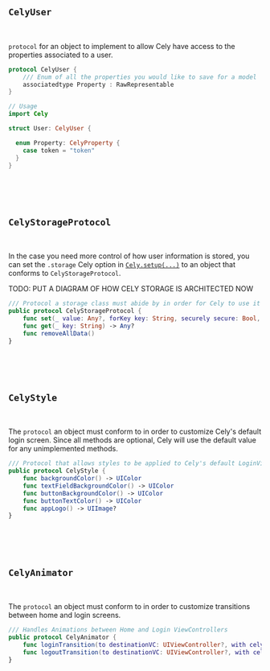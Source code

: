 ## `CelyUser `

<br>

`protocol` for an object to implement to allow Cely have access to the properties associated to a user.

```swift
protocol CelyUser {
    /// Enum of all the properties you would like to save for a model
    associatedtype Property : RawRepresentable
}
```

```swift
// Usage
import Cely

struct User: CelyUser {

  enum Property: CelyProperty {
    case token = "token"
  }
}
```


<br>
<br>
<br>



## `CelyStorageProtocol `

<br>

In the case you need more control of how user information is stored, you can set the `.storage` Cely option in [`Cely.setup(...)`](../#setup) to an object that conforms to `CelyStorageProtocol`.

TODO: PUT A DIAGRAM OF HOW CELY STORAGE IS ARCHITECTED NOW

```swift
/// Protocol a storage class must abide by in order for Cely to use it
public protocol CelyStorageProtocol {
    func set(_ value: Any?, forKey key: String, securely secure: Bool, persisted persist: Bool) -> Result<Void, CelyStorageError>
    func get(_ key: String) -> Any?
    func removeAllData()
}
```





<br>
<br>
<br>

## `CelyStyle`

<br>

The `protocol` an object must conform to in order to customize Cely's default login screen. Since all methods are optional, Cely will use the default value for any unimplemented methods.


```swift
/// Protocol that allows styles to be applied to Cely's default LoginViewController
public protocol CelyStyle {
    func backgroundColor() -> UIColor
    func textFieldBackgroundColor() -> UIColor
    func buttonBackgroundColor() -> UIColor
    func buttonTextColor() -> UIColor
    func appLogo() -> UIImage?
}
```




<br>
<br>
<br>

## `CelyAnimator`

<br>

The `protocol` an object must conform to in order to customize transitions between home and login screens.


```swift
/// Handles Animations between Home and Login ViewControllers
public protocol CelyAnimator {
    func loginTransition(to destinationVC: UIViewController?, with celyWindow: UIWindow)
    func logoutTransition(to destinationVC: UIViewController?, with celyWindow: UIWindow)
}
```

